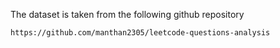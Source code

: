 The dataset is taken from the following github repository
```
https://github.com/manthan2305/leetcode-questions-analysis
```
